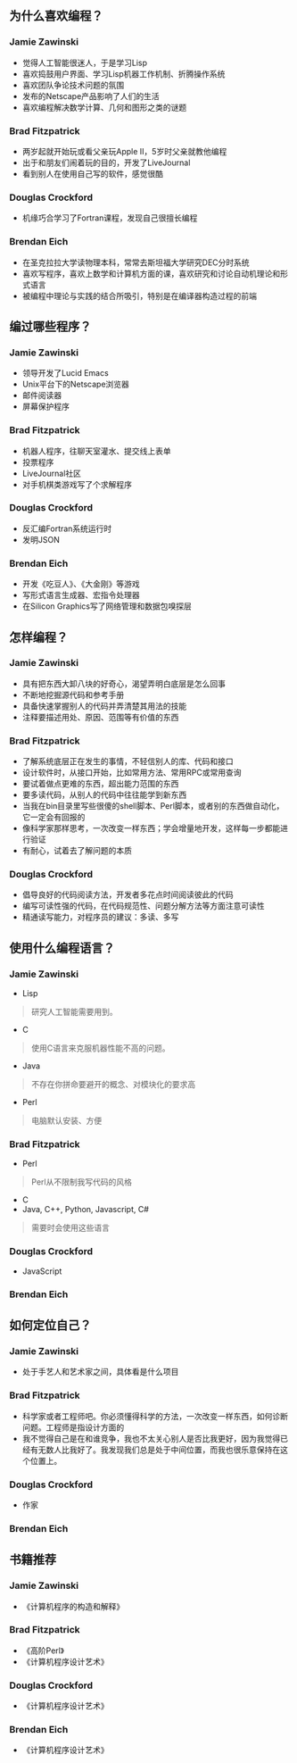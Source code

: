 ## 为什么喜欢编程？

### Jamie Zawinski

* 觉得人工智能很迷人，于是学习Lisp
* 喜欢捣鼓用户界面、学习Lisp机器工作机制、折腾操作系统
* 喜欢团队争论技术问题的氛围
* 发布的Netscape产品影响了人们的生活
* 喜欢编程解决数学计算、几何和图形之类的谜题

### Brad Fitzpatrick

* 两岁起就开始玩或看父亲玩Apple II，5岁时父亲就教他编程
* 出于和朋友们闹着玩的目的，开发了LiveJournal
* 看到别人在使用自己写的软件，感觉很酷

### Douglas Crockford

* 机缘巧合学习了Fortran课程，发现自己很擅长编程

### Brendan Eich

* 在圣克拉拉大学读物理本科，常常去斯坦福大学研究DEC分时系统
* 喜欢写程序，喜欢上数学和计算机方面的课，喜欢研究和讨论自动机理论和形式语言
* 被编程中理论与实践的结合所吸引，特别是在编译器构造过程的前端

## 编过哪些程序？

### Jamie Zawinski

* 领导开发了Lucid Emacs
* Unix平台下的Netscape浏览器
* 邮件阅读器
* 屏幕保护程序

### Brad Fitzpatrick

* 机器人程序，往聊天室灌水、提交线上表单
* 投票程序
* LiveJournal社区
* 对手机棋类游戏写了个求解程序

### Douglas Crockford

*  反汇编Fortran系统运行时
* 发明JSON

### Brendan Eich

* 开发《吃豆人》、《大金刚》等游戏
* 写形式语言生成器、宏指令处理器
* 在Silicon Graphics写了网络管理和数据包嗅探层

## 怎样编程？

### Jamie Zawinski
* 具有把东西大卸八块的好奇心，渴望弄明白底层是怎么回事
* 不断地挖掘源代码和参考手册
* 具备快速掌握别人的代码并弄清楚其用法的技能
* 注释要描述用处、原因、范围等有价值的东西

### Brad Fitzpatrick
* 了解系统底层正在发生的事情，不轻信别人的库、代码和接口
* 设计软件时，从接口开始，比如常用方法、常用RPC或常用查询
* 要试着做点更难的东西，超出能力范围的东西
* 要多读代码，从别人的代码中往往能学到新东西
* 当我在bin目录里写些很傻的shell脚本、Perl脚本，或者别的东西做自动化，它一定会有回报的
* 像科学家那样思考，一次改变一样东西；学会增量地开发，这样每一步都能进行验证
* 有耐心，试着去了解问题的本质

### Douglas Crockford
* 倡导良好的代码阅读方法，开发者多花点时间阅读彼此的代码
* 编写可读性强的代码，在代码规范性、问题分解方法等方面注意可读性
* 精通读写能力，对程序员的建议：多读、多写

## 使用什么编程语言？

### Jamie Zawinski
* Lisp
> 研究人工智能需要用到。
* C
> 使用C语言来克服机器性能不高的问题。
* Java
> 不存在你拼命要避开的概念、对模块化的要求高
* Perl
> 电脑默认安装、方便

### Brad Fitzpatrick
* Perl
> Perl从不限制我写代码的风格
* C
* Java, C++, Python, Javascript, C#
> 需要时会使用这些语言

### Douglas Crockford
* JavaScript

### Brendan Eich

## 如何定位自己？

### Jamie Zawinski
* 处于手艺人和艺术家之间，具体看是什么项目

### Brad Fitzpatrick
* 科学家或者工程师吧。你必须懂得科学的方法，一次改变一样东西，如何诊断问题。工程师是指设计方面的
* 我不觉得自己是在和谁竞争，我也不太关心别人是否比我更好，因为我觉得已经有无数人比我好了。我发现我们总是处于中间位置，而我也很乐意保持在这个位置上。

### Douglas Crockford
* 作家

### Brendan Eich

## 书籍推荐


### Jamie Zawinski
* 《计算机程序的构造和解释》

### Brad Fitzpatrick
* 《高阶Perl》
* 《计算机程序设计艺术》

### Douglas Crockford
* 《计算机程序设计艺术》

### Brendan Eich
* 《计算机程序设计艺术》
